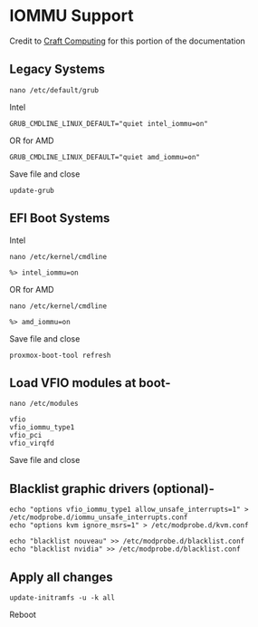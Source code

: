 # IOMMU Support
Credit to [Craft Computing](https://www.youtube.com/@CraftComputing) for this portion of the documentation

## Legacy Systems

```
nano /etc/default/grub
```

Intel

```
GRUB_CMDLINE_LINUX_DEFAULT="quiet intel_iommu=on"
```

OR for AMD

```
GRUB_CMDLINE_LINUX_DEFAULT="quiet amd_iommu=on"
```

Save file and close

```
update-grub
```

## EFI Boot Systems

Intel

```
nano /etc/kernel/cmdline

%> intel_iommu=on
```


OR for AMD

```
nano /etc/kernel/cmdline

%> amd_iommu=on
```

Save file and close

```
proxmox-boot-tool refresh
```


## Load VFIO modules at boot-

```
nano /etc/modules
```

```
vfio
vfio_iommu_type1
vfio_pci
vfio_virqfd
```

Save file and close


## Blacklist graphic drivers (optional)-
```
echo "options vfio_iommu_type1 allow_unsafe_interrupts=1" > /etc/modprobe.d/iommu_unsafe_interrupts.conf
echo "options kvm ignore_msrs=1" > /etc/modprobe.d/kvm.conf
```
```
echo "blacklist nouveau" >> /etc/modprobe.d/blacklist.conf
echo "blacklist nvidia" >> /etc/modprobe.d/blacklist.conf
```

## Apply all changes

```
update-initramfs -u -k all
```

Reboot